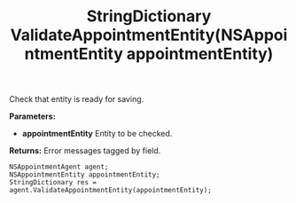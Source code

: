 ﻿---
uid: crmscript_ref_NSAppointmentAgent_ValidateAppointmentEntity
title: StringDictionary ValidateAppointmentEntity(NSAppointmentEntity appointmentEntity)
intellisense: NSAppointmentAgent.ValidateAppointmentEntity
keywords: NSAppointmentAgent, ValidateAppointmentEntity
so.topic: reference
---

Check that entity is ready for saving.

**Parameters:**
 - **appointmentEntity** Entity to be checked.

**Returns:** Error messages tagged by field.

```crmscript
NSAppointmentAgent agent;
NSAppointmentEntity appointmentEntity;
StringDictionary res = agent.ValidateAppointmentEntity(appointmentEntity);
```

